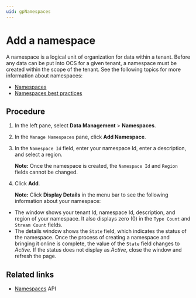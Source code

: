 ```yaml
---
uid: gpNamespaces
---
```


# Add a namespace

A namespace is a logical unit of organization for data within a tenant. Before any data can be put into OCS for a given tenant, a namespace must be created within the scope of the tenant. See the following topics for more information about namespaces:

- [Namespaces](xref:ccNamespaces)
- [Namespaces best practices](xref:bpNamespaces)

## Procedure

1. In the left pane, select **Data Management** > **Namespaces**.

2. In the `Manage Namespaces` pane, click **Add Namespace**. 

3. In the `Namespace Id` field, enter your namespace Id, enter a description, and select a region. 

   **Note:** Once the namespace is created, the `Namespace Id` and `Region` fields cannot be changed.

4. Click **Add**.

   **Note:**  Click **Display Details** in the menu bar to see the following information about your namespace:
   
- The window shows your tenant Id, namespace Id, description, and region of your namespace. It also displays zero (0) in the `Type Count` and `Stream Count` fields.  
- The details window shows the `State` field, which indicates the status of the namespace. Once the process of creating a namespace and bringing it online is complete, the value of the `State` field changes to *Active*. If the status does not display as *Active*, close the window and refresh the page. 

## Related links

- [Namespaces](xref:AccountNamespace_1) API

